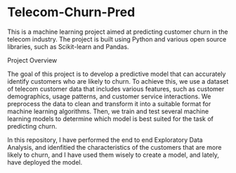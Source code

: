 # Telecom-Churn-Pred
This is a machine learning project aimed at predicting customer churn in the telecom industry. The project is built using Python and various open source libraries, such as Scikit-learn and Pandas. 

Project Overview 

The goal of this project is to develop a predictive model that can accurately identify customers who are likely to churn. To achieve this, we use a dataset of telecom customer data that includes various features, such as customer demographics, usage patterns, and customer service interactions. We preprocess the data to clean and transform it into a suitable format for machine learning algorithms. Then, we train and test several machine learning models to determine which model is best suited for the task of predicting churn.

In this repository, I have performed the end to end Exploratory Data Analysis, and idenfitied the characteristics of the customers that are more likely to churn, and I have used them wisely to create a model, and lately, have deployed the model.
